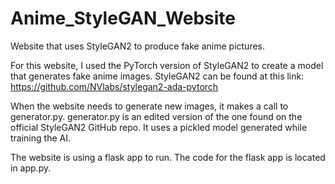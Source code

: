 # Anime_StyleGAN_Website
Website that uses StyleGAN2 to produce fake anime pictures.

For this website, I used the PyTorch version of StyleGAN2 to create a model that generates fake anime images. StyleGAN2 can be found at this link:
https://github.com/NVlabs/stylegan2-ada-pytorch


When the website needs to generate new images, it makes a call to generator.py. generator.py is an edited version of the one found on the official StyleGAN2 GitHub repo. It uses a pickled model generated while training the AI.


The website is using a flask app to run. The code for the flask app is located in app.py.